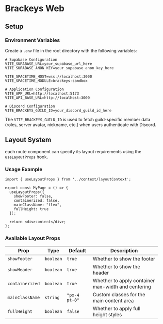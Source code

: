 # Brackeys Web

## Setup

### Environment Variables

Create a `.env` file in the root directory with the following variables:

```env
# Supabase Configuration
VITE_SUPABASE_URL=your_supabase_url_here
VITE_SUPABASE_ANON_KEY=your_supabase_anon_key_here

VITE_SPACETIME_HOST=wss://localhost:3000
VITE_SPACETIME_MODULE=brackeys-sandbox

# Application Configuration
VITE_APP_URL=http://localhost:5173
VITE_API_BASE_URL=http://localhost:3000

# Discord Configuration
VITE_BRACKEYS_GUILD_ID=your_discord_guild_id_here
```

The `VITE_BRACKEYS_GUILD_ID` is used to fetch guild-specific member data (roles, server avatar, nickname, etc.) when users authenticate with Discord.

## Layout System

each route component can specify its layout requirements using the `useLayoutProps` hook.

### Usage Example

```tsx
import { useLayoutProps } from '../context/layoutContext';

export const MyPage = () => {
  useLayoutProps({
    showFooter: false,
    containerized: false,
    mainClassName: "flex",
    fullHeight: true
  });

  return <div>content</div>;
};
```

### Available Layout Props

| Prop | Type | Default | Description |
|------|------|---------|-------------|
| `showFooter` | `boolean` | `true` | Whether to show the footer |
| `showHeader` | `boolean` | `true` | Whether to show the header |
| `containerized` | `boolean` | `true` | Whether to apply container max-width and centering |
| `mainClassName` | `string` | `"px-4 pt-8"` | Custom classes for the main content area |
| `fullHeight` | `boolean` | `false` | Whether to apply full height styles |
